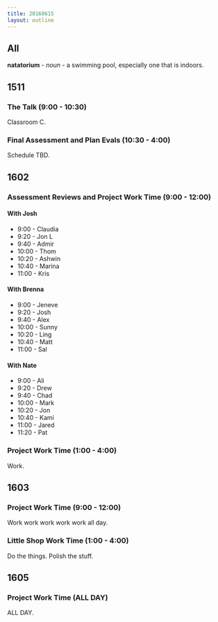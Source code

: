 ```yaml
---
title: 20160615
layout: outline
---
```


## All

**natatorium** - _noun_ - a swimming pool, especially one that is indoors.


## 1511

### The Talk (9:00 - 10:30)

Classroom C.

### Final Assessment and Plan Evals (10:30 - 4:00)

Schedule TBD.


## 1602

### Assessment Reviews and Project Work Time (9:00 - 12:00)

#### With Josh
  - 9:00 - Claudia
  - 9:20 - Jon L
  - 9:40 - Admir
  - 10:00 - Thom
  - 10:20 - Ashwin
  - 10:40 - Marina
  - 11:00 - Kris

#### With Brenna
  - 9:00 - Jeneve
  - 9:20 - Josh
  - 9:40 - Alex
  - 10:00 - Sunny
  - 10:20 - Ling
  - 10:40 - Matt
  - 11:00 - Sal

#### With Nate
  - 9:00 - Ali
  - 9:20 - Drew
  - 9:40 - Chad
  - 10:00 - Mark
  - 10:20 - Jon
  - 10:40 - Kami
  - 11:00 - Jared
  - 11:20 - Pat

### Project Work Time (1:00 - 4:00)

Work.

## 1603

### Project Work Time (9:00 - 12:00)

Work work work work work all day.

### Little Shop Work Time (1:00 - 4:00)

Do the things. Polish the stuff.

## 1605

### Project Work Time (ALL DAY)

ALL DAY.
